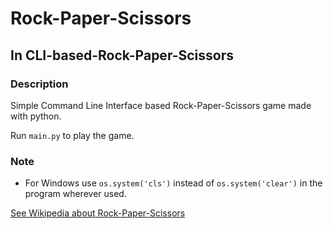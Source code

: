 # Rock-Paper-Scissors

## In CLI-based-Rock-Paper-Scissors

### Description

Simple Command Line Interface based Rock-Paper-Scissors game made with python.

Run `main.py` to play the game.

### Note
- For Windows use `os.system('cls')` instead of `os.system('clear')` in the program wherever used.


[See Wikipedia about Rock-Paper-Scissors](https://en.wikipedia.org/wiki/Rock_paper_scissors)
